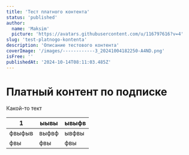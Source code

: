 ```yaml
---
title: 'Тест платного контента'
status: 'published'
author:
  name: 'Maksim'
  picture: 'https://avatars.githubusercontent.com/u/116797616?v=4'
slug: 'test-platnogo-kontenta'
description: 'Описание тестового контента'
coverImage: '/images/------------3_20241004182250-A4ND.png'
isFree: ''
publishedAt: '2024-10-14T08:11:03.485Z'
---
```


# Платный контент по подписке

Какой-то тект

| 1 | ыывы | ывыфв |
| --- | --- | --- |
| фвыфыв | выфвф | ывфвы |
| фвы | фвы | фвы |
